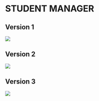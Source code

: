 <h1>STUDENT MANAGER</h1>
<h2>Version 1</h2>
<img src="https://github.com/NguyenLamMS/News/blob/master/Picture1.png"/>
<h2>Version 2</h2>
<img src="https://github.com/NguyenLamMS/News/blob/master/Picture2.png"/>
<h2>Version 3</h2>
<img src="https://github.com/NguyenLamMS/News/blob/master/Picture3.png"/>
